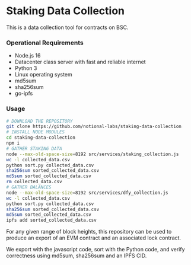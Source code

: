 # Staking Data Collection


This is a data collection tool for contracts on BSC.  

### Operational Requirements
* Node.js 16
* Datacenter class server with fast and reliable internet
* Python 3
* Linux operating system
* md5sum
* sha256sum
* go-ipfs

### Usage

```bash
# DOWNLOAD THE REPOSITORY
git clone https://github.com/notional-labs/staking-data-collection
# INSTALL NODE MODULES
cd staking-data-collection
npm i
# GATHER STAKING DATA
node --max-old-space-size=8192 src/services/staking_collection.js
wc -l collected_data.csv
python sort.py collected_data.csv
sha256sum sorted_collected_data.csv
md5sum sorted_collected_data.csv
rm collected_data.csv
# GATHER BALANCES
node --max-old-space-size=8192 src/services/dfy_collection.js
wc -l collected_data.csv
python sort.py collected_data.csv
sha256sum sorted_collected_data.csv
md5sum sorted_collected_data.csv
ipfs add sorted_collected_data.csv
```


For any given range of block heights, this repository can be used to produce an export of an EVM contract and an associated lock contract.

We export with the javascript code, sort with the Python code, and verify correctness using md5sum, sha256sum and an IPFS CID.




